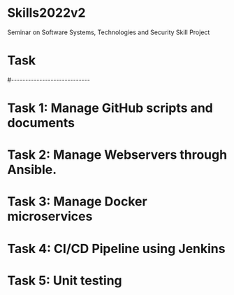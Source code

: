 # Skills2022v2
Seminar on Software Systems, Technologies and Security  Skill Project

# Task 
#----------------------------

# Task 1:  Manage GitHub scripts and documents



# Task 2: Manage Webservers through Ansible.



# Task 3: Manage Docker microservices



# Task 4: CI/CD Pipeline using Jenkins



# Task 5: Unit testing

